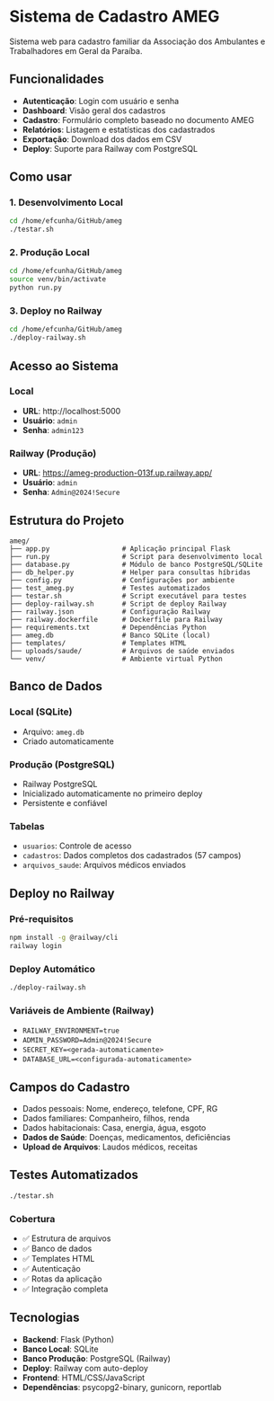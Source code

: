 # Sistema de Cadastro AMEG

Sistema web para cadastro familiar da Associação dos Ambulantes e Trabalhadores em Geral da Paraíba.

## Funcionalidades

- **Autenticação**: Login com usuário e senha
- **Dashboard**: Visão geral dos cadastros
- **Cadastro**: Formulário completo baseado no documento AMEG
- **Relatórios**: Listagem e estatísticas dos cadastrados
- **Exportação**: Download dos dados em CSV
- **Deploy**: Suporte para Railway com PostgreSQL

## Como usar

### 1. Desenvolvimento Local
```bash
cd /home/efcunha/GitHub/ameg
./testar.sh
```

### 2. Produção Local
```bash
cd /home/efcunha/GitHub/ameg
source venv/bin/activate
python run.py
```

### 3. Deploy no Railway
```bash
cd /home/efcunha/GitHub/ameg
./deploy-railway.sh
```

## Acesso ao Sistema

### Local
- **URL**: http://localhost:5000
- **Usuário**: `admin`
- **Senha**: `admin123`

### Railway (Produção)
- **URL**: https://ameg-production-013f.up.railway.app/
- **Usuário**: `admin`
- **Senha**: `Admin@2024!Secure`

## Estrutura do Projeto

```
ameg/
├── app.py                  # Aplicação principal Flask
├── run.py                  # Script para desenvolvimento local
├── database.py             # Módulo de banco PostgreSQL/SQLite
├── db_helper.py            # Helper para consultas híbridas
├── config.py               # Configurações por ambiente
├── test_ameg.py            # Testes automatizados
├── testar.sh               # Script executável para testes
├── deploy-railway.sh       # Script de deploy Railway
├── railway.json            # Configuração Railway
├── railway.dockerfile      # Dockerfile para Railway
├── requirements.txt        # Dependências Python
├── ameg.db                 # Banco SQLite (local)
├── templates/              # Templates HTML
├── uploads/saude/          # Arquivos de saúde enviados
└── venv/                   # Ambiente virtual Python
```

## Banco de Dados

### Local (SQLite)
- Arquivo: `ameg.db`
- Criado automaticamente

### Produção (PostgreSQL)
- Railway PostgreSQL
- Inicializado automaticamente no primeiro deploy
- Persistente e confiável

### Tabelas
- `usuarios`: Controle de acesso
- `cadastros`: Dados completos dos cadastrados (57 campos)
- `arquivos_saude`: Arquivos médicos enviados

## Deploy no Railway

### Pré-requisitos
```bash
npm install -g @railway/cli
railway login
```

### Deploy Automático
```bash
./deploy-railway.sh
```

### Variáveis de Ambiente (Railway)
- `RAILWAY_ENVIRONMENT=true`
- `ADMIN_PASSWORD=Admin@2024!Secure`
- `SECRET_KEY=<gerada-automaticamente>`
- `DATABASE_URL=<configurada-automaticamente>`

## Campos do Cadastro

- Dados pessoais: Nome, endereço, telefone, CPF, RG
- Dados familiares: Companheiro, filhos, renda
- Dados habitacionais: Casa, energia, água, esgoto
- **Dados de Saúde**: Doenças, medicamentos, deficiências
- **Upload de Arquivos**: Laudos médicos, receitas

## Testes Automatizados

```bash
./testar.sh
```

### Cobertura
- ✅ Estrutura de arquivos
- ✅ Banco de dados
- ✅ Templates HTML
- ✅ Autenticação
- ✅ Rotas da aplicação
- ✅ Integração completa

## Tecnologias

- **Backend**: Flask (Python)
- **Banco Local**: SQLite
- **Banco Produção**: PostgreSQL (Railway)
- **Deploy**: Railway com auto-deploy
- **Frontend**: HTML/CSS/JavaScript
- **Dependências**: psycopg2-binary, gunicorn, reportlab
